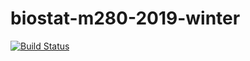 # biostat-m280-2019-winter

[![Build Status](https://travis-ci.org/PalEON-Project/stepps-baconizing.svg?branch=master)](https://travis-ci.org/PalEON-Project/stepps-baconizing)